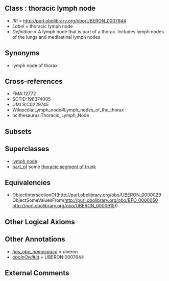 
## Class : thoracic lymph node

 * *IRI* = http://purl.obolibrary.org/obo/UBERON_0007644
 * *Label* = thoracic lymph node
 * *Definition* = A lymph node that is part of a thorax. Includes lymph nodes of the lungs and mediastinal lymph nodes

## Synonyms

 * lymph node of thorax

## Cross-references

 * FMA:12772
 * SCTID:196374005
 * UMLS:C0229745
 * Wikipedia:Lymph_node#Lymph_nodes_of_the_thorax
 * ncithesaurus:Thoracic_Lymph_Node

## Subsets


## Superclasses

 * [lymph node](../../UBERON/29/UBERON_0000029.md)
 * [part_of](../../BFO/50/BFO_0000050.md) some [thoracic segment of trunk](../../UBERON/15/UBERON_0000915.md)

## Equivalencies

 * ObjectIntersectionOf(<http://purl.obolibrary.org/obo/UBERON_0000029> ObjectSomeValuesFrom(<http://purl.obolibrary.org/obo/BFO_0000050> <http://purl.obolibrary.org/obo/UBERON_0000915>))

## Other Logical Axioms


## Other Annotations

 * *[has_obo_namespace](../../ce/oboInOwl#hasOBONamespace.md)* = uberon
 * *[oboInOwl#id](../../id/oboInOwl#id.md)* = UBERON:0007644

## External Comments

